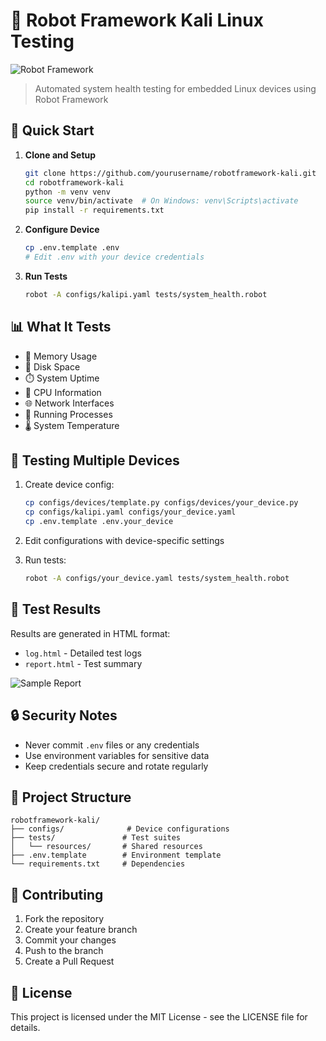# 🤖 Robot Framework Kali Linux Testing

![Robot Framework](https://robotframework.org/img/RF.svg)

> Automated system health testing for embedded Linux devices using Robot Framework

## 🚀 Quick Start

1. **Clone and Setup**
   ```bash
   git clone https://github.com/yourusername/robotframework-kali.git
   cd robotframework-kali
   python -m venv venv
   source venv/bin/activate  # On Windows: venv\Scripts\activate
   pip install -r requirements.txt
   ```

2. **Configure Device**
   ```bash
   cp .env.template .env
   # Edit .env with your device credentials
   ```

3. **Run Tests**
   ```bash
   robot -A configs/kalipi.yaml tests/system_health.robot
   ```

## 📊 What It Tests

- 💾 Memory Usage
- 💽 Disk Space
- ⏱️ System Uptime
- 🔄 CPU Information
- 🌐 Network Interfaces
- 📝 Running Processes
- 🌡️ System Temperature

## 🔧 Testing Multiple Devices

1. Create device config:
   ```bash
   cp configs/devices/template.py configs/devices/your_device.py
   cp configs/kalipi.yaml configs/your_device.yaml
   cp .env.template .env.your_device
   ```

2. Edit configurations with device-specific settings

3. Run tests:
   ```bash
   robot -A configs/your_device.yaml tests/system_health.robot
   ```

## 📝 Test Results

Results are generated in HTML format:
- `log.html` - Detailed test logs
- `report.html` - Test summary

![Sample Report](https://robotframework.org/img/screenshots/report.png)

## 🔒 Security Notes

- Never commit `.env` files or any credentials
- Use environment variables for sensitive data
- Keep credentials secure and rotate regularly

## 📁 Project Structure

```
robotframework-kali/
├── configs/              # Device configurations
├── tests/               # Test suites
│   └── resources/       # Shared resources
├── .env.template        # Environment template
└── requirements.txt     # Dependencies
```

## 🤝 Contributing

1. Fork the repository
2. Create your feature branch
3. Commit your changes
4. Push to the branch
5. Create a Pull Request

## 📄 License

This project is licensed under the MIT License - see the LICENSE file for details.
